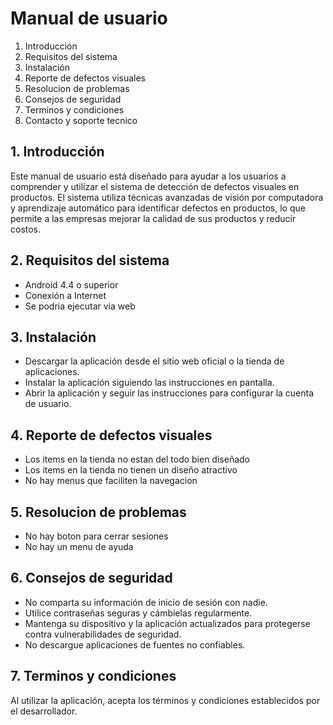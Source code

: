 # Manual de usuario

1. Introducción
2. Requisitos del sistema
3. Instalación
4. Reporte de defectos visuales
5. Resolucion de problemas
6. Consejos de seguridad
7. Terminos y condiciones
8. Contacto y soporte tecnico

## 1. Introducción

Este manual de usuario está diseñado para ayudar a los usuarios a comprender y utilizar el sistema
de detección de defectos visuales en productos. El sistema utiliza técnicas avanzadas de visión por
computadora y aprendizaje automático para identificar defectos en productos, lo que permite a las
empresas mejorar la calidad de sus productos y reducir costos.

## 2. Requisitos del sistema
- Android 4.4 o superior
- Conexión a Internet
- Se podria ejecutar via web

## 3. Instalación
- Descargar la aplicación desde el sitio web oficial o la tienda de aplicaciones.
- Instalar la aplicación siguiendo las instrucciones en pantalla.
- Abrir la aplicación y seguir las instrucciones para configurar la cuenta de usuario.

## 4. Reporte de defectos visuales
- Los items en la tienda no estan del todo bien diseñado
- Los items en la tienda no tienen un diseño atractivo
- No hay menus que faciliten la navegacion

## 5. Resolucion de problemas
- No hay boton para cerrar sesiones
- No hay un menu de ayuda

## 6. Consejos de seguridad
- No comparta su información de inicio de sesión con nadie.
- Utilice contraseñas seguras y cámbielas regularmente.
- Mantenga su dispositivo y la aplicación actualizados para protegerse contra vulnerabilidades de seguridad.
- No descargue aplicaciones de fuentes no confiables.

## 7. Terminos y condiciones
Al utilizar la aplicación, acepta los términos y condiciones establecidos por el desarrollador. 

